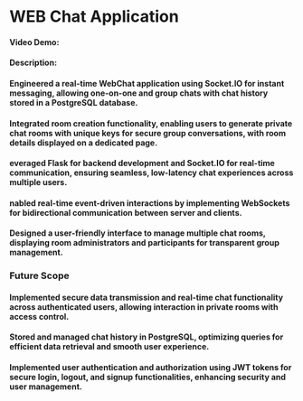 # WEB Chat Application
#### Video Demo:  <URL HERE>
#### Description:
#### Engineered a real-time WebChat application using Socket.IO for instant messaging, allowing one-on-one and group chats with chat history stored in a PostgreSQL database.
#### Integrated room creation functionality, enabling users to generate private chat rooms with unique keys for secure group conversations, with room details displayed on a dedicated page.
#### everaged Flask for backend development and Socket.IO for real-time communication, ensuring seamless, low-latency chat experiences across multiple users.
#### nabled real-time event-driven interactions by implementing WebSockets for bidirectional communication between server and clients.
#### Designed a user-friendly interface to manage multiple chat rooms, displaying room administrators and participants for transparent group management.
### Future Scope
#### Implemented secure data transmission and real-time chat functionality across authenticated users, allowing interaction in private rooms with access control.
#### Stored and managed chat history in PostgreSQL, optimizing queries for efficient data retrieval and smooth user experience.
#### Implemented user authentication and authorization using JWT tokens for secure login, logout, and signup functionalities, enhancing security and user management.